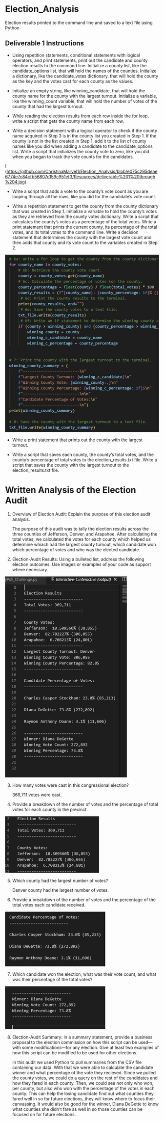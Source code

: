 # Election_Analysis
Election results printed to the command line and saved to a text file using Python
## Deliverable 1 Instructions
-  Using repetition statements, conditional statements with logical operators, and print statements, print out the candidate and county election results to the command line.
Initialize a county list, like the candidate_options list, that will hold the names of the counties.
Initialize a dictionary, like the candidate_votes dictionary, that will hold the county as the key and the votes cast for each county as the values.

-  Initialize an empty string, like winning_candidate, that will hold the county name for the county with the largest turnout.
Initialize a variable, like the winning_count variable, that will hold the number of votes of the county that had the largest turnout.

-  While reading the election results from each row inside the for loop, write a script that gets the county name from each row.

-  Write a decision statement with a logical operator to check if the county name acquired in Step 3 is in the county list you created in Step 1.
If the county is not in the list created in Step 1, add it to the list of county names like you did when adding a candidate to the candidate_options list.
Write a script that initializes the county vote to zero, like you did when you began to track the vote counts for the candidates.

!(https://github.com/ChristinaMarvel1/Election_Analysis/blob/e075c295deae6774e7c84cfb56807c159c951ef3/Resources/deliverable%201%20through%204.jpg)

-  Write a script that adds a vote to the county’s vote count as you are looping through all the rows, like you did for the candidate’s vote count.

-  Write a repetition statement to get the county from the county dictionary that was created in Step 1.
Initialize a variable to hold the county’s votes as they are retrieved from the county votes dictionary.
Write a script that calculates the county’s votes as a percentage of the total votes.
Write a print statement that prints the current county, its percentage of the total votes, and its total votes to the command line.
Write a decision statement that determines the county with the largest vote count and then adds that county and its vote count to the variables created in Step 2.

![(Resources/deliverable 6 through 8.jpg)](https://github.com/ChristinaMarvel1/Election_Analysis/blob/e075c295deae6774e7c84cfb56807c159c951ef3/Resources/deliverable%206%20through%208.jpg)


-  Write a print statement that prints out the county with the largest turnout.

-  Write a script that saves each county, the county’s total votes, and the county’s percentage of total votes to the election_results.txt file.
Write a script that saves the county with the largest turnout to the election_results.txt file.

# Written Analysis of the Election Audit

1. Overview of Election Audit: Explain the purpose of this election audit analysis.
    
    The purpose of this audit was to tally the election results across the three counties of Jefferson, Denver, and Arapahoe. After calculating the total votes, we calculated the votes for each county which helped us determine whiach had the largest county turnout, which candidate won which percentage of votes and who was the elected candidate. 

2. Election-Audit Results: Using a bulleted list, address the following election outcomes. Use images or examples of your code as support where necessary.

![(Resources/text file from Interactive Window.jpg)](https://github.com/ChristinaMarvel1/Election_Analysis/blob/e075c295deae6774e7c84cfb56807c159c951ef3/Resources/text%20file%20from%20Interactive%20Window.jpg)


3.  How many votes were cast in this congressional election? 
    
    369,711 votes were cast.

4. Provide a breakdown of the number of votes and the percentage of total votes for each county in the precinct.

![ (Resources/county votes.jpg)   ](https://github.com/ChristinaMarvel1/Election_Analysis/blob/e075c295deae6774e7c84cfb56807c159c951ef3/Resources/county%20votes.jpg) 

5. Which county had the largest number of votes?

    Denver county had the largest number of votes.

6. Provide a breakdown of the number of votes and the percentage of the total votes each candidate received.

![[percentage votes] (Resources/percentage votes.jpg)](https://github.com/ChristinaMarvel1/Election_Analysis/blob/e075c295deae6774e7c84cfb56807c159c951ef3/Resources/percentage%20votes.jpg)

7. Which candidate won the election, what was their vote count, and what was their percentage of the total votes?

![[winner] (Resources/percentage votes.jpg)   ](https://github.com/ChristinaMarvel1/Election_Analysis/blob/e075c295deae6774e7c84cfb56807c159c951ef3/Resources/winner.jpg) 

8. Election-Audit Summary: In a summary statement, provide a business proposal to the election commission on how this script can be used—with some modifications—for any election. Give at least two examples of how this script can be modified to be used for other elections.

    In this audit we used Python to pull summaries from the CSV file containing our data. With that we were able to calculate the 
candidate winner and what percentage of the vote they recieved. Since we pulled the county votes, we could do a query on the rest of the candidates and how they fared in each county. Then, we could see not only who won, per county, but also who won with the percentage of the votes in each county. This can help the losing candidate find out what counties they fared well in so for future elections, they will know where to focus their canvassing. It would also be good for the winner, Diana DeGette to know what counties she didn't fare as well in so those counties can be focused on for future elections. 
        
